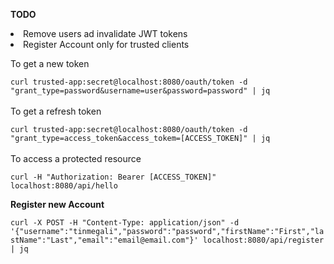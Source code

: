 <p>
<strong>TODO</strong><br/>
<li>Remove users ad invalidate JWT tokens
<li>Register Account only for trusted clients
</p>

<div>
To get a new token <br/>
<code>
curl trusted-app:secret@localhost:8080/oauth/token -d "grant_type=password&username=user&password=password" | jq
</code>

<br/>
To get a refresh token<br/>
<code>
curl trusted-app:secret@localhost:8080/oauth/token -d "grant_type=access_token&access_tokem=[ACCESS_TOKEN]" | jq
</code>


<br/>
To access a protected resource<br/>
<code>
curl -H "Authorization: Bearer [ACCESS_TOKEN]" localhost:8080/api/hello
</code>
</div>

<p>
<strong>Register new Account</strong><br/>
<code>
curl -X POST -H "Content-Type: application/json" -d '{"username":"tinmegali","password":"password","firstName":"First","lastName":"Last","email":"email@email.com"}' localhost:8080/api/register | jq
</code>
</p